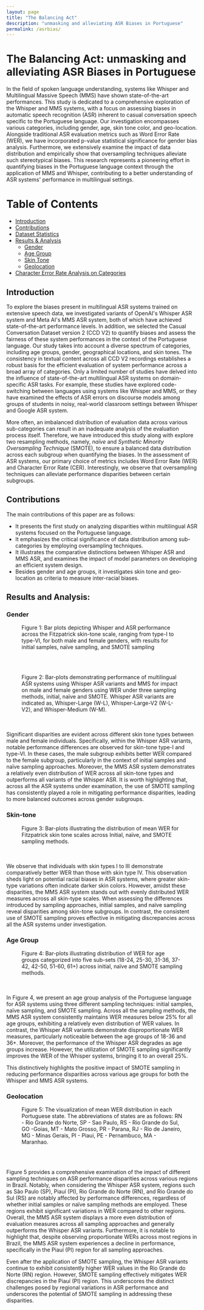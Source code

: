 ```yaml
---
layout: page
title: "The Balancing Act"
description: "unmasking and alleviating ASR Biases in Portuguese"
permalink: /asrbias/
---
```



# The Balancing Act: unmasking and alleviating ASR Biases in Portuguese

In the field of spoken language understanding, systems like Whisper and Multilingual Massive Speech (MMS) have shown state-of-the-art performances. This study is dedicated to a comprehensive exploration of the Whisper and MMS systems, with a focus on assessing biases in automatic speech recognition (ASR) inherent to casual conversation speech specific to the Portuguese language. Our investigation encompasses various categories, including gender, age, skin tone color, and geo-location. Alongside traditional ASR evaluation metrics such as Word Error Rate (WER), we have incorporated p-value statistical significance for gender bias analysis. Furthermore, we extensively examine the impact of data distribution and empirically show that oversampling techniques alleviate such stereotypical biases. This research represents a pioneering effort in quantifying biases in the Portuguese language context through the application of MMS and Whisper, contributing to a better understanding of ASR systems' performance in multilingual settings.

# Table of Contents
- [Introduction](#introduction)
- [Contributions](#contributions)
- [Dataset Statistics](https://biasinai.github.io/dataset)
- [Results & Analysis](#results-and-analysis)
    - [Gender](#gender)
    - [Age Group](#age-group)
    - [Skin Tone](#skin-tone)
    - [Geolocation](#geolocation)
- [Character Error Rate Analysis on Categories](https://biasinai.github.io/asrbias/results/)

## Introduction
To explore the biases present in multilingual ASR systems trained on extensive speech data, we investigated variants of OpenAI's Whisper ASR system and Meta AI's MMS ASR system, both of which have achieved state-of-the-art performance levels. In addition, we selected the Casual Conversation Dataset version 2 (CCD V2) to quantify biases and assess the fairness of these system performances in the context of the Portuguese language. Our study takes into account a diverse spectrum of categories, including age groups, gender, geographical locations, and skin tones. The consistency in textual content across all CCD V2 recordings establishes a robust basis for the efficient evaluation of system performance across a broad array of categories. Only a limited number of studies have delved into the influence of state-of-the-art multilingual ASR systems on domain-specific ASR tasks. For example, these studies have explored code-switching between languages using systems like Whisper and MMS, or they have examined the effects of ASR errors on discourse models among groups of students in noisy, real-world classroom settings between Whisper and Google ASR system.

More often, an imbalanced distribution of evaluation data across various sub-categories can result in an inadequate analysis of the evaluation process itself. Therefore, we have introduced this study along with 
explore two resampling methods, namely, _naïve_ and _Synthetic Minority Oversampling Technique_ (SMOTE), to ensure a balanced data distribution across each subgroup when quantifying the biases. In the assessment of ASR systems, our primary choice of metrics includes Word Error Rate (WER) and Character Error Rate (CER). Interestingly, we observe that oversampling techniques can alleviate performance disparities between certain subgroups.


## Contributions

The main contributions of this paper are as follows: 

- It presents the first study on analyzing disparities within multilingual ASR systems focused on the Portuguese language.
- It emphasizes the critical significance of data distribution among sub-categories by employing oversampling techniques.
- It illustrates the comparative distinctions between Whisper ASR and MMS ASR, and examines the impact of model parameters on developing an efficient system design.
- Besides gender and age groups, it investigates skin tone and geo-location as criteria to measure inter-racial biases.

## Results and Analysis:

### Gender

<figure>
    <img src="/assets/Gender_Skin_Tone.jpg"
         alt="">
    <figcaption>Figure 1: Bar plots depicting Whisper and ASR performance across the Fitzpatrick skin-tone scale, ranging from
type-I to type-VI, for both male and female genders, with results for initial samples, naïve sampling, and SMOTE
sampling</figcaption>
</figure>
<br><br>
<figure>
    <img src="/assets/Gender_all_Port.jpg"
         alt="">
    <figcaption>Figure 2: Bar-plots demonstrating performance of multilingual ASR systems using Whisper ASR variants and MMS for impact on male and female genders using WER under three sampling methods, initial, naïve and SMOTE. Whisper ASR variants are indicated as, Whisper-Large (W-L), Whisper-Large-V2 (W-L-V2), and Whisper-Medium (W-M).</figcaption>
</figure>
<br><br>
Significant disparities are evident across different skin tone types between male and female individuals. Specifically, within the Whisper ASR variants, notable performance differences are observed for skin-tone type-I and type-VI. In these cases, the male subgroup exhibits better WER compared to the female subgroup, particularly in the context of initial samples and naïve sampling approaches. Moreover, the MMS ASR system demonstrates a relatively even distribution of WER across all skin-tone types and outperforms all variants of the Whisper ASR. It is worth highlighting that, across all the ASR systems under examination, the use of SMOTE sampling has consistently played a role in mitigating performance disparities, leading to more balanced outcomes across gender subgroups.

### Skin-tone
    
<figure>
    <img src="assets/Skin_tone_all_port.jpg"
         alt="">
    <figcaption>Figure 3: Bar-plots illustrating the distribution of mean WER for Fitzpatrick skin tone scales across Initial, naïve, and SMOTE sampling methods.</figcaption>
</figure>
<br><br>
We observe that individuals with skin types I to III demonstrate comparatively better WER than those with skin type IV. This observation sheds light on potential racial biases in ASR systems, where greater skin-type variations often indicate darker skin colors.
However, amidst these disparities, the MMS ASR system stands out with evenly distributed WER measures across all skin-type scales. When assessing the differences introduced by sampling approaches, initial samples, and naïve sampling reveal disparities among skin-tone subgroups. In contrast, the consistent use of SMOTE sampling proves effective in mitigating discrepancies across all the ASR systems under investigation.   

### Age Group
<figure>
    <img src="assets/Age_all.jpg"
         alt="">
    <figcaption>Figure 4: Bar-plots illustrating distribution of WER for age groups categorized into five sub-sets (18-24, 25-30, 31-36,  37-42, 42-50, 51-60, 61+) across initial, naïve and SMOTE sampling methods.</figcaption>
</figure>
<br><br>
In Figure 4, we present an age group analysis of the Portuguese language for ASR systems using three different sampling techniques: initial samples, naïve sampling, and SMOTE sampling. Across all the sampling methods, the MMS ASR system consistently maintains WER measures below 25% for all age groups, exhibiting a relatively even distribution of WER values. In contrast, the Whisper ASR variants demonstrate disproportionate WER measures, particularly noticeable between the age groups of 18-36 and 36+. Moreover, the performance of the Whisper ASR degrades as age groups increase. However, the utilization of SMOTE sampling significantly improves the WER of the Whisper systems, bringing it to an overall 25%. 

This distinctively highlights the positive impact of SMOTE sampling in reducing performance disparities across various age groups for both the Whisper and MMS ASR systems. 

### Geolocation
<figure>
    <img src="assets/Geo_location_all.jpg"
         alt="">
    <figcaption>Figure 5: The visualization of mean WER distribution in each Portuguese state. The abbreviations of states are as follows: RN - Rio Grande do Norte, SP - Sao Paulo, RS - Rio Grande do Sul, GO -Goias, MT - Mato Grosso, PR - Parana, RJ - Rio de Janeiro, MG - Minas Gerais, PI - Piaui, PE - Pernambuco, MA - Maranhao.</figcaption>
</figure>
<br><br>

Figure 5 provides a comprehensive examination of the impact of different sampling techniques on ASR performance disparities across various regions in Brazil. Notably, when considering the Whisper ASR system, regions such as São Paulo (SP), Piauí (PI), Rio Grande do Norte (RN), and Rio Grande do Sul (RS) are notably affected by performance differences, regardless of whether initial samples or naïve sampling methods are employed. These regions exhibit significant variations in WER compared to other regions. 
Overall, the MMS ASR system displays a more even distribution of evaluation measures across all sampling approaches and generally outperforms the Whisper ASR variants. Furthermore, it is notable to highlight that, despite observing proportionate WERs across most regions in Brazil, the MMS ASR system experiences a decline in performance, specifically in the Piauí (PI) region for all sampling approaches. 

Even after the application of SMOTE sampling, the Whisper ASR variants continue to exhibit consistently higher WER values in the Rio Grande do Norte (RN) region. However, SMOTE sampling effectively mitigates WER discrepancies in the Piauí (PI) region. This underscores the distinct challenges posed by regional variations in ASR performance and underscores the potential of SMOTE sampling in addressing these disparities.


